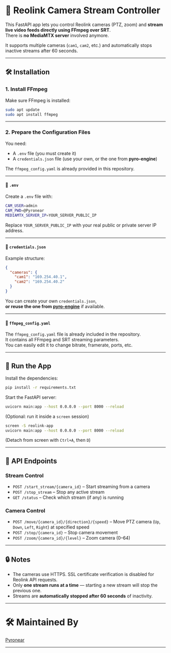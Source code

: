 # 🎥 Reolink Camera Stream Controller

This FastAPI app lets you control Reolink cameras (PTZ, zoom) and **stream live video feeds directly using FFmpeg over SRT**.  
There is **no MediaMTX server** involved anymore.

It supports multiple cameras (`cam1`, `cam2`, etc.) and automatically stops inactive streams after 60 seconds.

---

## 🛠 Installation

### 1. Install FFmpeg

Make sure FFmpeg is installed:

```bash
sudo apt update
sudo apt install ffmpeg
```

---

### 2. Prepare the Configuration Files

You need:

- A `.env` file (you must create it)
- A `credentials.json` file (use your own, or the one from **pyro-engine**)

The `ffmpeg_config.yaml` is already provided in this repository.

---

#### 📄 `.env`

Create a `.env` file with:

```bash
CAM_USER=admin
CAM_PWD=@Pyronear
MEDIAMTX_SERVER_IP=YOUR_SERVER_PUBLIC_IP
```

Replace `YOUR_SERVER_PUBLIC_IP` with your real public or private server IP address.

---

#### 📄 `credentials.json`

Example structure:

```json
{
  "cameras": {
    "cam1": "169.254.40.1",
    "cam2": "169.254.40.2"
  }
}
```

You can create your own `credentials.json`,  
**or reuse the one from [pyro-engine](https://github.com/pyronear/pyro-engine)** if available.

---

#### 📄 `ffmpeg_config.yaml`

The `ffmpeg_config.yaml` file is already included in the repository.  
It contains all FFmpeg and SRT streaming parameters.  
You can easily edit it to change bitrate, framerate, ports, etc.

---

## 🚀 Run the App

Install the dependencies:

```bash
pip install -r requirements.txt
```

Start the FastAPI server:

```bash
uvicorn main:app --host 0.0.0.0 --port 8000 --reload
```

(Optional: run it inside a `screen` session)

```bash
screen -S reolink-app
uvicorn main:app --host 0.0.0.0 --port 8000 --reload
```

(Detach from screen with `Ctrl+A`, then `D`)

---

## 📡 API Endpoints

### Stream Control

- `POST /start_stream/{camera_id}` – Start streaming from a camera
- `POST /stop_stream` – Stop any active stream
- `GET /status` – Check which stream (if any) is running

### Camera Control

- `POST /move/{camera_id}/{direction}/{speed}` – Move PTZ camera (`Up`, `Down`, `Left`, `Right`) at specified speed
- `POST /stop/{camera_id}` – Stop camera movement
- `POST /zoom/{camera_id}/{level}` – Zoom camera (0–64)

---

## 🔒 Notes

- The cameras use HTTPS. SSL certificate verification is disabled for Reolink API requests.
- Only **one stream runs at a time** — starting a new stream will stop the previous one.
- Streams are **automatically stopped after 60 seconds** of inactivity.


---

# 🛠️ Maintained By
[Pyronear](https://pyronear.org/)

---

